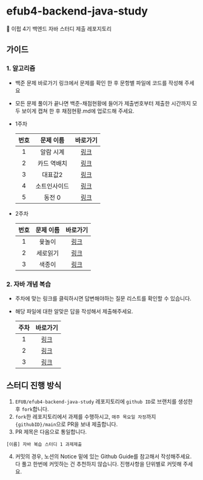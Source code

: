 # efub4-backend-java-study
💚 이펍 4기 백엔드 자바 스터디 제출 레포지토리

## 가이드
### 1. 알고리즘
- 백준 문제 바로가기 링크에서 문제를 확인 한 후 문항별 파일에 코드를 작성해 주세요
- 모든 문제 풀이가 끝나면 백준-채점현황에 들어가 제출번호부터 제출한 시간까지 모두 보이게 캡쳐 한 후 채점현황.md에 업로드해 주세요.
- 1주차

  |번호|문제 이름|바로가기|
    |:---:|:---:|:---:|
  |1|알람 시계|[링크](https://www.acmicpc.net/problem/2884)|
  |2|카드 역배치|[링크](https://www.acmicpc.net/problem/10804)|
  |3|대표값2|[링크](https://www.acmicpc.net/problem/2587)|
  |4|소트인사이드|[링크](https://www.acmicpc.net/problem/1427)|
  |5|동전 0|[링크](https://www.acmicpc.net/problem/11047)|

- 2주차

  |번호|문제 이름|바로가기|
    |:---:|:--:|:---:|
  |1|윷놀이|[링크](https://www.acmicpc.net/problem/2490)|
  |2|세로읽기|[링크](https://www.acmicpc.net/problem/10798)|
  |3|색종이|[링크](https://www.acmicpc.net/problem/2563)|

### 2. 자바 개념 복습
- 주차에 맞는 링크를 클릭하시면 답변해야하는 질문 리스트를 확인할 수 있습니다.
- 해당 파일에 대한 알맞은 답을 작성해서 제출해주세요.

  |주차|바로가기|
  |:-:|:---:|
  |1 |[링크](https://github.com/EFUB/efub4-backend-java-study/blob/be4984ea2dd4b35b213924a64187bcbf9896bee6/1%EC%A3%BC%EC%B0%A8/%EC%9E%90%EB%B0%94%EA%B0%9C%EB%85%90%EC%A0%95%EB%A6%AC/JAVA_QUESTION.md)|
  |2 |[링크](https://github.com/EFUB/efub4-backend-java-study/blob/be4984ea2dd4b35b213924a64187bcbf9896bee6/2%EC%A3%BC%EC%B0%A8/%EC%9E%90%EB%B0%94%EA%B0%9C%EB%85%90%EC%A0%95%EB%A6%AC/JAVA_QUESTION.md)|
  |3 |[링크](https://github.com/EFUB/efub4-backend-java-study/blob/be4984ea2dd4b35b213924a64187bcbf9896bee6/3%EC%A3%BC%EC%B0%A8/%EC%9E%90%EB%B0%94%EA%B0%9C%EB%85%90%EC%A0%95%EB%A6%AC/JAVA_QUESTION.md)|


## 스터디 진행 방식
1. `EFUB/efub4-backend-java-study` 레포지토리에 `github ID`로 브랜치를 생성한 후 `fork`합니다.
2. `fork`한 레포지토리에서 과제를 수행하시고, `매주 목요일 자정`까지 `{githubID}/main`으로 PR을 보내 제출합니다.
3. PR 제목은 다음으로 통일합니다.
```
[이름] 자바 복습 스터디 1 과제제출
```
4. 커밋의 경우, 노션의 Notice 밑에 있는 Github Guide를 참고해서 작성해주세요. 다 풀고 한번에 커밋하는 건 추천하지 않습니다. 진행사항을 단위별로 커밋해 주세요.

